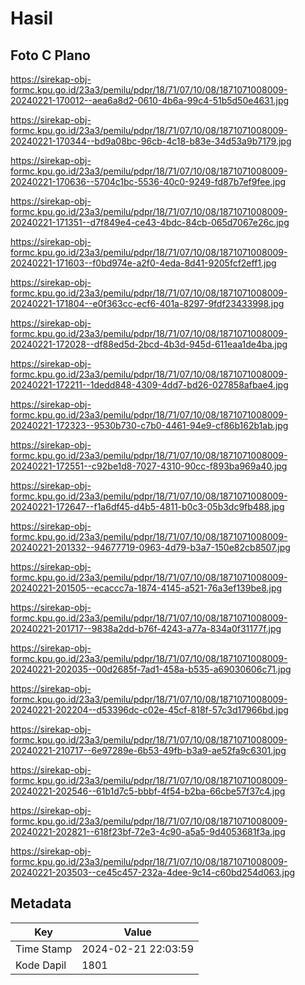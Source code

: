 # Hasil

## Foto C Plano

https://sirekap-obj-formc.kpu.go.id/23a3/pemilu/pdpr/18/71/07/10/08/1871071008009-20240221-170012--aea6a8d2-0610-4b6a-99c4-51b5d50e4631.jpg

https://sirekap-obj-formc.kpu.go.id/23a3/pemilu/pdpr/18/71/07/10/08/1871071008009-20240221-170344--bd9a08bc-96cb-4c18-b83e-34d53a9b7179.jpg

https://sirekap-obj-formc.kpu.go.id/23a3/pemilu/pdpr/18/71/07/10/08/1871071008009-20240221-170636--5704c1bc-5536-40c0-9249-fd87b7ef9fee.jpg

https://sirekap-obj-formc.kpu.go.id/23a3/pemilu/pdpr/18/71/07/10/08/1871071008009-20240221-171351--d7f849e4-ce43-4bdc-84cb-065d7067e26c.jpg

https://sirekap-obj-formc.kpu.go.id/23a3/pemilu/pdpr/18/71/07/10/08/1871071008009-20240221-171603--f0bd974e-a2f0-4eda-8d41-9205fcf2eff1.jpg

https://sirekap-obj-formc.kpu.go.id/23a3/pemilu/pdpr/18/71/07/10/08/1871071008009-20240221-171804--e0f363cc-ecf6-401a-8297-9fdf23433998.jpg

https://sirekap-obj-formc.kpu.go.id/23a3/pemilu/pdpr/18/71/07/10/08/1871071008009-20240221-172028--df88ed5d-2bcd-4b3d-945d-611eaa1de4ba.jpg

https://sirekap-obj-formc.kpu.go.id/23a3/pemilu/pdpr/18/71/07/10/08/1871071008009-20240221-172211--1dedd848-4309-4dd7-bd26-027858afbae4.jpg

https://sirekap-obj-formc.kpu.go.id/23a3/pemilu/pdpr/18/71/07/10/08/1871071008009-20240221-172323--9530b730-c7b0-4461-94e9-cf86b162b1ab.jpg

https://sirekap-obj-formc.kpu.go.id/23a3/pemilu/pdpr/18/71/07/10/08/1871071008009-20240221-172551--c92be1d8-7027-4310-90cc-f893ba969a40.jpg

https://sirekap-obj-formc.kpu.go.id/23a3/pemilu/pdpr/18/71/07/10/08/1871071008009-20240221-172647--f1a6df45-d4b5-4811-b0c3-05b3dc9fb488.jpg

https://sirekap-obj-formc.kpu.go.id/23a3/pemilu/pdpr/18/71/07/10/08/1871071008009-20240221-201332--94677719-0963-4d79-b3a7-150e82cb8507.jpg

https://sirekap-obj-formc.kpu.go.id/23a3/pemilu/pdpr/18/71/07/10/08/1871071008009-20240221-201505--ecaccc7a-1874-4145-a521-76a3ef139be8.jpg

https://sirekap-obj-formc.kpu.go.id/23a3/pemilu/pdpr/18/71/07/10/08/1871071008009-20240221-201717--9838a2dd-b76f-4243-a77a-834a0f31177f.jpg

https://sirekap-obj-formc.kpu.go.id/23a3/pemilu/pdpr/18/71/07/10/08/1871071008009-20240221-202035--00d2685f-7ad1-458a-b535-a69030606c71.jpg

https://sirekap-obj-formc.kpu.go.id/23a3/pemilu/pdpr/18/71/07/10/08/1871071008009-20240221-202204--d53396dc-c02e-45cf-818f-57c3d17966bd.jpg

https://sirekap-obj-formc.kpu.go.id/23a3/pemilu/pdpr/18/71/07/10/08/1871071008009-20240221-210717--6e97289e-6b53-49fb-b3a9-ae52fa9c6301.jpg

https://sirekap-obj-formc.kpu.go.id/23a3/pemilu/pdpr/18/71/07/10/08/1871071008009-20240221-202546--61b1d7c5-bbbf-4f54-b2ba-66cbe57f37c4.jpg

https://sirekap-obj-formc.kpu.go.id/23a3/pemilu/pdpr/18/71/07/10/08/1871071008009-20240221-202821--618f23bf-72e3-4c90-a5a5-9d4053681f3a.jpg

https://sirekap-obj-formc.kpu.go.id/23a3/pemilu/pdpr/18/71/07/10/08/1871071008009-20240221-203503--ce45c457-232a-4dee-9c14-c60bd254d063.jpg


## Metadata

| Key        | Value               |
| ---------- | ------------------- |
| Time Stamp | 2024-02-21 22:03:59 |
| Kode Dapil | 1801                |



